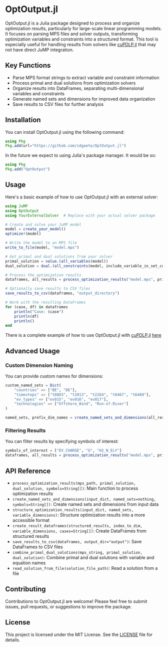 # OptOutput.jl

OptOutput.jl is a Julia package designed to process and organize optimization results, particularly for large-scale linear programming models. It focuses on parsing MPS files and solver outputs, transforming optimization variables and constraints into a structured format. This tool is especially useful for handling results from solvers like [cuPDLP.jl](https://github.com/jinwen-yang/cuPDLP.jl) that may not have direct JuMP integration.

## Key Functions

- Parse MPS format strings to extract variable and constraint information
- Process primal and dual solutions from optimization solvers
- Organize results into DataFrames, separating multi-dimensional variables and constraints
- Generate named sets and dimensions for improved data organization
- Save results to CSV files for further analysis 


## Installation

You can install OptOutput.jl using the following command:

```julia
using Pkg
Pkg.add(url="https://github.com/cdgaete/OptOutput.jl")
```

In the future we expect to using Julia's package manager. It would be so:

```julia
using Pkg
Pkg.add("OptOutput")
```

## Usage

Here's a basic example of how to use OptOutput.jl with an external solver:

```julia
using JuMP
using OptOutput
using YourExternalSolver  # Replace with your actual solver package

# Create and solve your JuMP model
model = create_your_model()
optimize!(model)

# Write the model to an MPS file
write_to_file(model, "model.mps")

# Get primal and dual solutions from your solver
primal_solution = value.(all_variables(model))
dual_solution = dual.(all_constraints(model, include_variable_in_set_constraints=false))

# Process the optimization results
dataframes, all_results = process_optimization_results("model.mps", primal_solution, dual_solution)

# Optionally save results to CSV files
save_results_to_csv(dataframes, "output_directory")

# Work with the resulting DataFrames
for (case, df) in dataframes
    println("Case: $case")
    println(df)
    println()
end
```

There is a complete example of how to use OptOutput.jl with [cuPDLP.jl](https://github.com/jinwen-yang/cuPDLP.jl) [here](example/optoutput_cupdlp_dims.jl)

## Advanced Usage

### Custom Dimension Naming

You can provide custom names for dimensions:

```julia
custom_named_sets = Dict(
    "countries" => ["BE", "DE"],
    "timesteps" => ["t0883", "t2013", "t2264", "t6467", "t6469"],
    "ev_types" => ["ev015", "ev016", "ev017"],
    "technologies" => ["Offshore_Wind", "Run-of-River"]
)

named_sets, prefix_dim_names = create_named_sets_and_dimensions(all_results, custom_named_sets)
```

### Filtering Results

You can filter results by specifying symbols of interest:

```julia
symbols_of_interest = ["EV_CHARGE", "G", "H2_N_ELY"]
dataframes, all_results = process_optimization_results("model.mps", primal_solution, dual_solution, symbols_of_interest)
```

## API Reference

- `process_optimization_results(mps_path, primal_solution, dual_solution, symbols=String[])`: Main function to process optimization results
- `create_named_sets_and_dimensions(input_dict, named_sets=nothing, symbols=String[])`: Create named sets and dimensions from input data
- `structure_optimization_results(input_dict, named_sets, variable_dimensions)`: Structure optimization results into a more accessible format
- `create_result_dataframes(structured_results, index_to_dim, variable_dimensions, cases=String[])`: Create DataFrames from structured results
- `save_results_to_csv(dataframes, output_dir="output")`: Save DataFrames to CSV files
- `combine_primal_dual_solutions(mps_string, primal_solution, dual_solution)`: Combine primal and dual solutions with variable and equation names
- `read_solution_from_file(solution_file_path)`: Read a solution from a file

## Contributing

Contributions to OptOutput.jl are welcome! Please feel free to submit issues, pull requests, or suggestions to improve the package.

## License

This project is licensed under the MIT License. See the [LICENSE](LICENSE) file for details.
